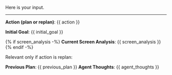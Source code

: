Here is your input.

---

**Action (plan or replan)**: {{ action }}

**Initial Goal**: {{ initial_goal }}

{% if screen_analysis -%}
**Current Screen Analysis**: {{ screen_analysis }}
{% endif -%}

Relevant only if action is replan:

**Previous Plan**: {{ previous_plan }}
**Agent Thoughts**: {{ agent_thoughts }}